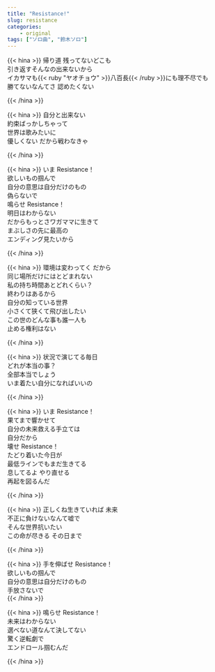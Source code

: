 ```yaml
---
title: "Resistance!"
slug: resistance
categories:
    - original
tags: ["ソロ曲", "鈴木ソロ"]
---
```


{{< hina >}}
帰り道 残ってないどこも  
引き返すそんなの出来ないから  
イカサマも{{< ruby "ヤオチョウ" >}}八百長{{< /ruby >}}にも理不尽でも  
勝てないなんてさ 認めたくない  

{{< /hina >}}

{{< hina >}}
自分と出来ない  
約束ばっかしちゃって  
世界は歌みたいに  
優しくない だから戦わなきゃ  

{{< /hina >}}

{{< hina >}}
いま Resistance！  
欲しいもの掴んで  
自分の意思は自分だけのもの  
偽らないで  
鳴らせ Resistance！  
明日はわからない  
だからもっとさワガママに生きて  
まぶしさの先に最高の  
エンディング見たいから  

{{< /hina >}}

{{< hina >}}
環境は変わってく だから  
同じ場所だけにはとどまれない  
私の持ち時間あとどれくらい？  
終わりはあるから  
自分の知っている世界  
小さくて狭くて飛び出したい  
この世のどんな事も誰一人も  
止める権利はない  

{{< /hina >}}

{{< hina >}}
状況で演じてる毎日  
どれが本当の事？  
全部本当でしょう  
いま着たい自分になればいいの  

{{< /hina >}}

{{< hina >}}
いま Resistance！  
果てまで響かせて  
自分の未来救える手立ては  
自分だから  
壊せ Resistance！  
たどり着いた今日が  
最低ラインでもまだ生きてる  
息してるよ やり直せる  
再起を図るんだ  

{{< /hina >}}

{{< hina >}}
正しくね生きていれば 未来  
不正に負けないなんて嘘で  
そんな世界抗いたい  
この命が尽きる その日まで  

{{< /hina >}}

{{< hina >}}
手を伸ばせ Resistance！  
欲しいもの掴んで  
自分の意思は自分だけのもの  
手放さないで  
{{< /hina >}}

{{< hina >}}
鳴らせ Resistance！  
未来はわからない  
選べない道なんて決してない  
驚く逆転劇で  
エンドロール掴むんだ  

{{< /hina >}}